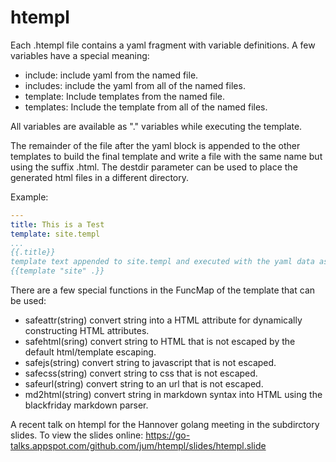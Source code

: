 # htempl

Each .htempl file contains a yaml fragment with variable definitions. A few variables have a special meaning:

* include: include yaml from the named file.
* includes: include the yaml from all of the named files.
* template: Include templates from the named file.
* templates: Include the template from all of the named files.

All variables are available as "." variables while executing the template.

The remainder of the file after the yaml block is appended to the other templates to build the final template and write a file with the same name but using the suffix .html. The destdir parameter can be used to place the generated html files in a different directory.

Example:

```yaml
---
title: This is a Test
template: site.templ
...
{{.title}}
template text appended to site.templ and executed with the yaml data as dot.
{{template "site" .}}
```

There are a few special functions in the FuncMap of the template that can be used:

* safeattr(string) convert string into a HTML attribute for dynamically constructing HTML attributes.
* safehtml(sring) convert string to HTML that is not escaped by the default html/template escaping.
* safejs(string) convert string to javascript that is not escaped.
* safecss(string) convert string to css that is not escaped.
* safeurl(string) convert string to an url that is not escaped.
* md2html(string) convert string in markdown syntax into HTML using the blackfriday markdown parser.

A recent talk on htempl for the Hannover golang meeting in the subdirctory slides. To view the slides online: https://go-talks.appspot.com/github.com/jum/htempl/slides/htempl.slide
